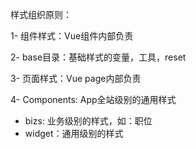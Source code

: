 样式组织原则：

1- 组件样式：Vue组件内部负责

2- base目录：基础样式的变量，工具，reset

3- 页面样式：Vue page内部负责

4- Components: App全站级别的通用样式
  - bizs: 业务级别的样式，如：职位
  - widget：通用级别的样式
